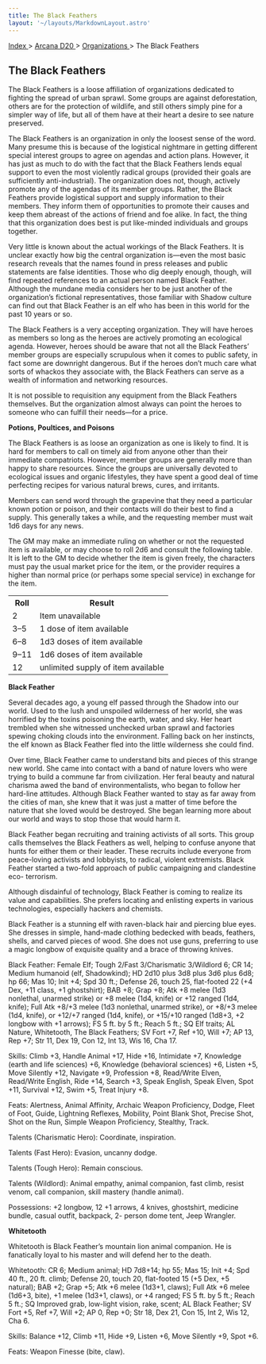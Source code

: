 ```yaml
---
title: The Black Feathers
layout: '~/layouts/MarkdownLayout.astro'
---
```


[ Index ](/) > [ Arcana D20 ](/arcana.d20.srd) > [ Organizations ](/arcana.d20.srd/organizations) > The Black Feathers

##  The Black Feathers

The Black Feathers is a loose affiliation of organizations dedicated to
fighting the spread of urban sprawl. Some groups are against deforestation,
others are for the protection of wildlife, and still others simply pine for a
simpler way of life, but all of them have at their heart a desire to see
nature preserved.

The Black Feathers is an organization in only the loosest sense of the word.
Many presume this is because of the logistical nightmare in getting different
special interest groups to agree on agendas and action plans. However, it has
just as much to do with the fact that the Black Feathers lends equal support
to even the most violently radical groups (provided their goals are
sufficiently anti-industrial). The organization does not, though, actively
promote any of the agendas of its member groups. Rather, the Black Feathers
provide logistical support and supply information to their members. They
inform them of opportunities to promote their causes and keep them abreast of
the actions of friend and foe alike. In fact, the thing that this organization
does best is put like-minded individuals and groups together.

Very little is known about the actual workings of the Black Feathers. It is
unclear exactly how big the central organization is—even the most basic
research reveals that the names found in press releases and public statements
are false identities. Those who dig deeply enough, though, will find repeated
references to an actual person named Black Feather. Although the mundane media
considers her to be just another of the organization’s fictional
representatives, those familiar with Shadow culture can find out that Black
Feather is an elf who has been in this world for the past 10 years or so.

The Black Feathers is a very accepting organization. They will have heroes as
members so long as the heroes are actively promoting an ecological agenda.
However, heroes should be aware that not all the Black Feathers’ member groups
are especially scrupulous when it comes to public safety, in fact some are
downright dangerous. But if the heroes don’t much care what sorts of whackos
they associate with, the Black Feathers can serve as a wealth of information
and networking resources.

It is not possible to requisition any equipment from the Black Feathers
themselves. But the organization almost always can point the heroes to someone
who can fulfill their needs—for a price.

**Potions, Poultices, and Poisons**

The Black Feathers is as loose an organization as one is likely to find. It is
hard for members to call on timely aid from anyone other than their immediate
compatriots. However, member groups are generally more than happy to share
resources. Since the groups are universally devoted to ecological issues and
organic lifestyles, they have spent a good deal of time perfecting recipes for
various natural brews, cures, and irritants.

Members can send word through the grapevine that they need a particular known
potion or poison, and their contacts will do their best to find a supply. This
generally takes a while, and the requesting member must wait 1d6 days for any
news.

The GM may make an immediate ruling on whether or not the requested item is
available, or may choose to roll 2d6 and consult the following table. It is
left to the GM to decide whether the item is given freely, the characters must
pay the usual market price for the item, or the provider requires a higher
than normal price (or perhaps some special service) in exchange for the item.


<table> <tr> <th> Roll </th> <th> Result </th> </tr> <tr> <td> 2 </td> <td> Item unavailable </td> </tr> <tr class="shaded"> <td> 3–5 </td> <td> 1 dose of item available </td> </tr> <tr> <td> 6–8 </td> <td> 1d3 doses of item available </td> </tr> <tr class="shaded"> <td> 9–11 </td> <td> 1d6 doses of item available </td> </tr> <tr> <td> 12 </td> <td> unlimited supply of item available </td> </tr> </table>

 **Black Feather**

Several decades ago, a young elf passed through the Shadow into our world.
Used to the lush and unspoiled wilderness of her world, she was horrified by
the toxins poisoning the earth, water, and sky. Her heart trembled when she
witnessed unchecked urban sprawl and factories spewing choking clouds into the
environment. Falling back on her instincts, the elf known as Black Feather
fled into the little wilderness she could find.

Over time, Black Feather came to understand bits and pieces of this strange
new world. She came into contact with a band of nature lovers who were trying
to build a commune far from civilization. Her feral beauty and natural
charisma awed the band of environmentalists, who began to follow her hard-line
attitudes. Although Black Feather wanted to stay as far away from the cities
of man, she knew that it was just a matter of time before the nature that she
loved would be destroyed. She began learning more about our world and ways to
stop those that would harm it.

Black Feather began recruiting and training activists of all sorts. This group
calls themselves the Black Feathers as well, helping to confuse anyone that
hunts for either them or their leader. These recruits include everyone from
peace-loving activists and lobbyists, to radical, violent extremists. Black
Feather started a two-fold approach of public campaigning and clandestine eco-
terrorism.

Although disdainful of technology, Black Feather is coming to realize its
value and capabilities. She prefers locating and enlisting experts in various
technologies, especially hackers and chemists.

Black Feather is a stunning elf with raven-black hair and piercing blue eyes.
She dresses in simple, hand-made clothing bedecked with beads, feathers,
shells, and carved pieces of wood. She does not use guns, preferring to use a
magic longbow of exquisite quality and a brace of throwing knives.

Black Feather: Female Elf; Tough 2/Fast 3/Charismatic 3/Wildlord 6; CR 14;
Medium humanoid (elf, Shadowkind); HD 2d10 plus 3d8 plus 3d6 plus 6d8; hp 66;
Mas 10; Init +4; Spd 30 ft.; Defense 26, touch 25, flat-footed 22 (+4 Dex, +11
class, +1 ghostshirt); BAB +8; Grap +8; Atk +8 melee (1d3 nonlethal, unarmed
strike) or +8 melee (1d4, knife) or +12 ranged (1d4, knife); Full Atk +8/+3
melee (1d3 nonlethal, unarmed strike), or +8/+3 melee (1d4, knife), or +12/+7
ranged (1d4, knife), or +15/+10 ranged (1d8+3, +2 longbow with +1 arrows); FS
5 ft. by 5 ft.; Reach 5 ft.; SQ Elf traits; AL Nature, Whitetooth, The Black
Feathers; SV Fort +7, Ref +10, Will +7; AP 13, Rep +7; Str 11, Dex 19, Con 12,
Int 13, Wis 16, Cha 17.

Skills: Climb +3, Handle Animal +17, Hide +16, Intimidate +7, Knowledge (earth
and life sciences) +6, Knowledge (behavioral sciences) +6, Listen +5, Move
Silently +12, Navigate +9, Profession +8, Read/Write Elven, Read/Write
English, Ride +14, Search +3, Speak English, Speak Elven, Spot +11, Survival
+12, Swim +5, Treat Injury +8.

Feats: Alertness, Animal Affinity, Archaic Weapon Proficiency, Dodge, Fleet of
Foot, Guide, Lightning Reflexes, Mobility, Point Blank Shot, Precise Shot,
Shot on the Run, Simple Weapon Proficiency, Stealthy, Track.

Talents (Charismatic Hero): Coordinate, inspiration.

Talents (Fast Hero): Evasion, uncanny dodge.

Talents (Tough Hero): Remain conscious.

Talents (Wildlord): Animal empathy, animal companion, fast climb, resist
venom, call companion, skill mastery (handle animal).

Possessions: +2 longbow, 12 +1 arrows, 4 knives, ghostshirt, medicine bundle,
casual outfit, backpack, 2- person dome tent, Jeep Wrangler.

**Whitetooth**

Whitetooth is Black Feather’s mountain lion animal companion. He is
fanatically loyal to his master and will defend her to the death.

Whitetooth: CR 6; Medium animal; HD 7d8+14; hp 55; Mas 15; Init +4; Spd 40
ft., 20 ft. climb; Defense 20, touch 20, flat-footed 15 (+5 Dex, +5 natural);
BAB +2; Grap +5; Atk +6 melee (1d3+1, claws); Full Atk +6 melee (1d6+3, bite),
+1 melee (1d3+1, claws), or +4 ranged; FS 5 ft. by 5 ft.; Reach 5 ft.; SQ
Improved grab, low-light vision, rake, scent; AL Black Feather; SV Fort +5,
Ref +7, Will +2; AP 0, Rep +0; Str 18, Dex 21, Con 15, Int 2, Wis 12, Cha 6.

Skills: Balance +12, Climb +11, Hide +9, Listen +6, Move Silently +9, Spot +6.

Feats: Weapon Finesse (bite, claw).

